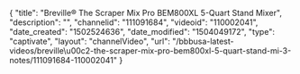{
    "title": "Breville&reg; The Scraper Mix Pro BEM800XL 5-Quart Stand Mixer",
    "description": "",
    "channelid": "111091684",
    "videoid": "110002041",
    "date_created": "1502524636",
    "date_modified": "1504049172",
    "type": "captivate",
    "layout": "channelVideo",
    "url": "\/bbbusa-latest-videos\/breville\u00c2-the-scraper-mix-pro-bem800xl-5-quart-stand-mi-3-notes\/111091684-110002041"
}